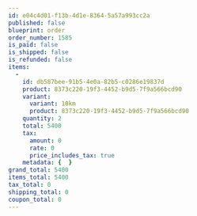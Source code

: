```yaml
---
id: e04c4d01-f13b-4d1e-8364-5a57a993cc2a
published: false
blueprint: order
order_number: 1585
is_paid: false
is_shipped: false
is_refunded: false
items:
  -
    id: db587bee-91b5-4e0a-82b5-c0286e19837d
    product: 8373c220-19f3-4452-b9d5-7f9a566bcd90
    variant:
      variant: 10km
      product: 8373c220-19f3-4452-b9d5-7f9a566bcd90
    quantity: 2
    total: 5400
    tax:
      amount: 0
      rate: 0
      price_includes_tax: true
    metadata: {  }
grand_total: 5400
items_total: 5400
tax_total: 0
shipping_total: 0
coupon_total: 0
---
```

